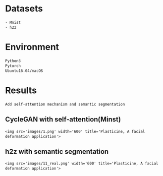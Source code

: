 # Datasets
    - Mnist
    - h2z

# Environment
    Python3
    Pytorch
    Ubuntu16.04/macOS

# Results
    Add self-attention mechanism and semantic segmentation

## CycleGAN with self-attention(Minst)
    <img src='images/1.png' width='600' title='Plasticine, A facial deformation application'>

## h2z with semantic segmentation
    <img src='images/11_real.png' width='600' title='Plasticine, A facial deformation application'>

